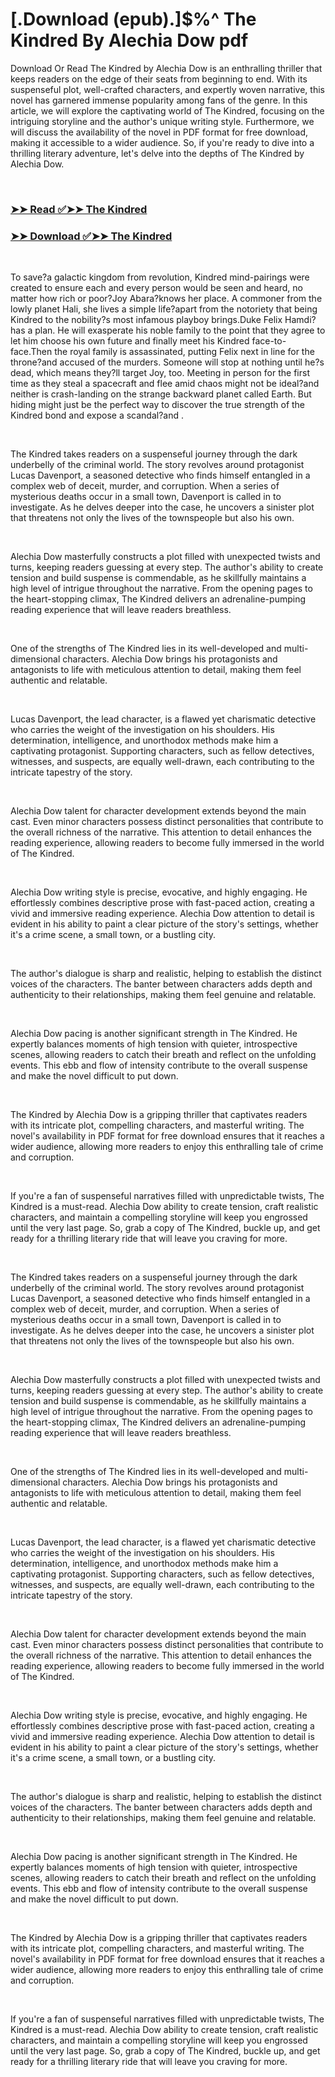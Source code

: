 # [.Download (epub).]$%^ The Kindred By Alechia Dow pdf

<p>Download Or Read The Kindred by Alechia Dow is an enthralling thriller that keeps readers on the edge of their seats from beginning to end. With its suspenseful plot, well-crafted characters, and expertly woven narrative, this novel has garnered immense popularity among fans of the genre. In this article, we will explore the captivating world of The Kindred, focusing on the intriguing storyline and the author's unique writing style. Furthermore, we will discuss the availability of the novel in PDF format for free download, making it accessible to a wider audience. So, if you're ready to dive into a thrilling literary adventure, let's delve into the depths of The Kindred by Alechia Dow.</p>
<p>&nbsp;</p>

### [➤➤ Read ✅➤➤ The Kindred](https://realpdfbooksdrive.blogspot.com/id/57803147)

### [➤➤ Download ✅➤➤ The Kindred](https://realpdfbooksdrive.blogspot.com/id/57803147)

<p>&nbsp;</p>
<p>To save?a galactic kingdom from revolution, Kindred mind-pairings were created to ensure each and every person would be seen and heard, no matter how rich or poor?Joy Abara?knows her place. A commoner from the lowly planet Hali, she lives a simple life?apart from the notoriety that being Kindred to the nobility?s most infamous playboy brings.Duke Felix Hamdi?has a plan. He will exasperate his noble family to the point that they agree to let him choose his own future and finally meet his Kindred face-to-face.Then the royal family is assassinated, putting Felix next in line for the throne?and accused of the murders. Someone will stop at nothing until he?s dead, which means they?ll target Joy, too. Meeting in person for the first time as they steal a spacecraft and flee amid chaos might not be ideal?and neither is crash-landing on the strange backward planet called Earth. But hiding might just be the perfect way to discover the true strength of the Kindred bond and expose a scandal?and .</p>
<p>&nbsp;</p>
<p>The Kindred takes readers on a suspenseful journey through the dark underbelly of the criminal world. The story revolves around protagonist Lucas Davenport, a seasoned detective who finds himself entangled in a complex web of deceit, murder, and corruption. When a series of mysterious deaths occur in a small town, Davenport is called in to investigate. As he delves deeper into the case, he uncovers a sinister plot that threatens not only the lives of the townspeople but also his own.</p>
<p>&nbsp;</p>
<p>Alechia Dow masterfully constructs a plot filled with unexpected twists and turns, keeping readers guessing at every step. The author's ability to create tension and build suspense is commendable, as he skillfully maintains a high level of intrigue throughout the narrative. From the opening pages to the heart-stopping climax, The Kindred delivers an adrenaline-pumping reading experience that will leave readers breathless.</p>
<p>&nbsp;</p>
<p>One of the strengths of The Kindred lies in its well-developed and multi-dimensional characters. Alechia Dow brings his protagonists and antagonists to life with meticulous attention to detail, making them feel authentic and relatable.</p>
<p>&nbsp;</p>
<p>Lucas Davenport, the lead character, is a flawed yet charismatic detective who carries the weight of the investigation on his shoulders. His determination, intelligence, and unorthodox methods make him a captivating protagonist. Supporting characters, such as fellow detectives, witnesses, and suspects, are equally well-drawn, each contributing to the intricate tapestry of the story.</p>
<p>&nbsp;</p>
<p>Alechia Dow talent for character development extends beyond the main cast. Even minor characters possess distinct personalities that contribute to the overall richness of the narrative. This attention to detail enhances the reading experience, allowing readers to become fully immersed in the world of The Kindred.</p>
<p>&nbsp;</p>
<p>Alechia Dow writing style is precise, evocative, and highly engaging. He effortlessly combines descriptive prose with fast-paced action, creating a vivid and immersive reading experience. Alechia Dow attention to detail is evident in his ability to paint a clear picture of the story's settings, whether it's a crime scene, a small town, or a bustling city.</p>
<p>&nbsp;</p>
<p>The author's dialogue is sharp and realistic, helping to establish the distinct voices of the characters. The banter between characters adds depth and authenticity to their relationships, making them feel genuine and relatable.</p>
<p>&nbsp;</p>
<p>Alechia Dow pacing is another significant strength in The Kindred. He expertly balances moments of high tension with quieter, introspective scenes, allowing readers to catch their breath and reflect on the unfolding events. This ebb and flow of intensity contribute to the overall suspense and make the novel difficult to put down.</p>
<p>&nbsp;</p>
<p>The Kindred by Alechia Dow is a gripping thriller that captivates readers with its intricate plot, compelling characters, and masterful writing. The novel's availability in PDF format for free download ensures that it reaches a wider audience, allowing more readers to enjoy this enthralling tale of crime and corruption.</p>
<p>&nbsp;</p>
<p>If you're a fan of suspenseful narratives filled with unpredictable twists, The Kindred is a must-read. Alechia Dow ability to create tension, craft realistic characters, and maintain a compelling storyline will keep you engrossed until the very last page. So, grab a copy of The Kindred, buckle up, and get ready for a thrilling literary ride that will leave you craving for more.</p>
<p>&nbsp;</p>
<p>The Kindred takes readers on a suspenseful journey through the dark underbelly of the criminal world. The story revolves around protagonist Lucas Davenport, a seasoned detective who finds himself entangled in a complex web of deceit, murder, and corruption. When a series of mysterious deaths occur in a small town, Davenport is called in to investigate. As he delves deeper into the case, he uncovers a sinister plot that threatens not only the lives of the townspeople but also his own.</p>
<p>&nbsp;</p>
<p>Alechia Dow masterfully constructs a plot filled with unexpected twists and turns, keeping readers guessing at every step. The author's ability to create tension and build suspense is commendable, as he skillfully maintains a high level of intrigue throughout the narrative. From the opening pages to the heart-stopping climax, The Kindred delivers an adrenaline-pumping reading experience that will leave readers breathless.</p>
<p>&nbsp;</p>
<p>One of the strengths of The Kindred lies in its well-developed and multi-dimensional characters. Alechia Dow brings his protagonists and antagonists to life with meticulous attention to detail, making them feel authentic and relatable.</p>
<p>&nbsp;</p>
<p>Lucas Davenport, the lead character, is a flawed yet charismatic detective who carries the weight of the investigation on his shoulders. His determination, intelligence, and unorthodox methods make him a captivating protagonist. Supporting characters, such as fellow detectives, witnesses, and suspects, are equally well-drawn, each contributing to the intricate tapestry of the story.</p>
<p>&nbsp;</p>
<p>Alechia Dow talent for character development extends beyond the main cast. Even minor characters possess distinct personalities that contribute to the overall richness of the narrative. This attention to detail enhances the reading experience, allowing readers to become fully immersed in the world of The Kindred.</p>
<p>&nbsp;</p>
<p>Alechia Dow writing style is precise, evocative, and highly engaging. He effortlessly combines descriptive prose with fast-paced action, creating a vivid and immersive reading experience. Alechia Dow attention to detail is evident in his ability to paint a clear picture of the story's settings, whether it's a crime scene, a small town, or a bustling city.</p>
<p>&nbsp;</p>
<p>The author's dialogue is sharp and realistic, helping to establish the distinct voices of the characters. The banter between characters adds depth and authenticity to their relationships, making them feel genuine and relatable.</p>
<p>&nbsp;</p>
<p>Alechia Dow pacing is another significant strength in The Kindred. He expertly balances moments of high tension with quieter, introspective scenes, allowing readers to catch their breath and reflect on the unfolding events. This ebb and flow of intensity contribute to the overall suspense and make the novel difficult to put down.</p>
<p>&nbsp;</p>
<p>The Kindred by Alechia Dow is a gripping thriller that captivates readers with its intricate plot, compelling characters, and masterful writing. The novel's availability in PDF format for free download ensures that it reaches a wider audience, allowing more readers to enjoy this enthralling tale of crime and corruption.</p>
<p>&nbsp;</p>
<p>If you're a fan of suspenseful narratives filled with unpredictable twists, The Kindred is a must-read. Alechia Dow ability to create tension, craft realistic characters, and maintain a compelling storyline will keep you engrossed until the very last page. So, grab a copy of The Kindred, buckle up, and get ready for a thrilling literary ride that will leave you craving for more.</p>
<p>&nbsp;</p>
